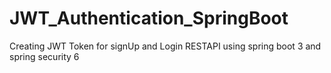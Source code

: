 # JWT_Authentication_SpringBoot

Creating JWT Token for signUp and Login RESTAPI using spring boot 3 and spring security 6
